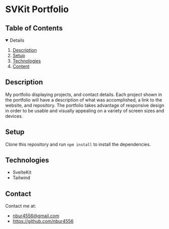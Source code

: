 # SVKit Portfolio

## Table of Contents
<details open="open">
    <ol>
        <li><a href="#Description">Description</a></li>
        <li><a href="#Setup">Setup</a></li>
        <li><a href="#Technologies">Technologies</a></li>
        <li><a href="#Content">Content</a></li>
    </ol>
</details>

## Description

My portfolio displaying projects, and contact details. Each project shown in the portfolio will have a description of what was accomplished, a link to the website, and repository. The portfolio takes advantage of responsive design in order to be usable and visually appealing on a variety of screen sizes and devices.

## Setup

Clone this repository and run `npm install` to install the dependencies.

## Technologies

 - SvelteKit
 - Tailwind

 ## Contact

 Contact me at:

 - nbur4556@gmail.com
 - https://github.com/nbur4556